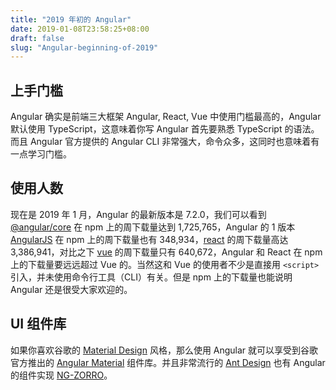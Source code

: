 ```yaml
---
title: "2019 年初的 Angular"
date: 2019-01-08T23:58:25+08:00
draft: false
slug: "Angular-beginning-of-2019"
---
```


## 上手门槛

Angular 确实是前端三大框架 Angular, React, Vue 中使用门槛最高的，Angular 默认使用 TypeScript，这意味着你写 Angular 首先要熟悉 TypeScript 的语法。而且 Angular 官方提供的 Angular CLI 非常强大，命令众多，这同时也意味着有一点学习门槛。

## 使用人数

现在是 2019 年 1 月，Angular 的最新版本是 7.2.0，我们可以看到 [@angular/core](https://www.npmjs.com/package/@angular/core) 在 npm 上的周下载量达到 1,725,765，Angular 的 1 版本 [AngularJS](https://www.npmjs.com/package/angular) 在 npm 上的周下载量也有 348,934，[react](https://www.npmjs.com/package/react) 的周下载量高达 3,386,941，对比之下 [vue](https://www.npmjs.com/package/vue) 的周下载量只有 640,672，Angular 和 React 在 npm 上的下载量要远远超过 Vue 的。当然这和 Vue 的使用者不少是直接用 `<script>` 引入，并未使用命令行工具（CLI）有关。但是 npm 上的下载量也能说明 Angular 还是很受大家欢迎的。

## UI 组件库

如果你喜欢谷歌的 [Material Design](https://material.io/) 风格，那么使用 Angular 就可以享受到谷歌官方推出的 [Angular Material](https://material.angular.io/) 组件库。并且非常流行的 [Ant Design](https://ant.design/index-cn) 也有 Angular 的组件实现 [NG-ZORRO](https://ng.ant.design/docs/introduce/zh)。
